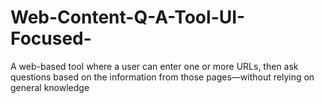 # Web-Content-Q-A-Tool-UI-Focused-
A web-based tool where a user can enter one or more URLs, then ask questions based on the information from those pages—without relying on general knowledge
